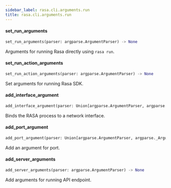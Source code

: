 ```yaml
---
sidebar_label: rasa.cli.arguments.run
title: rasa.cli.arguments.run
---
```

#### set\_run\_arguments

```python
set_run_arguments(parser: argparse.ArgumentParser) -> None
```

Arguments for running Rasa directly using `rasa run`.

#### set\_run\_action\_arguments

```python
set_run_action_arguments(parser: argparse.ArgumentParser) -> None
```

Set arguments for running Rasa SDK.

#### add\_interface\_argument

```python
add_interface_argument(parser: Union[argparse.ArgumentParser, argparse._ArgumentGroup]) -> None
```

Binds the RASA process to a network interface.

#### add\_port\_argument

```python
add_port_argument(parser: Union[argparse.ArgumentParser, argparse._ArgumentGroup]) -> None
```

Add an argument for port.

#### add\_server\_arguments

```python
add_server_arguments(parser: argparse.ArgumentParser) -> None
```

Add arguments for running API endpoint.

